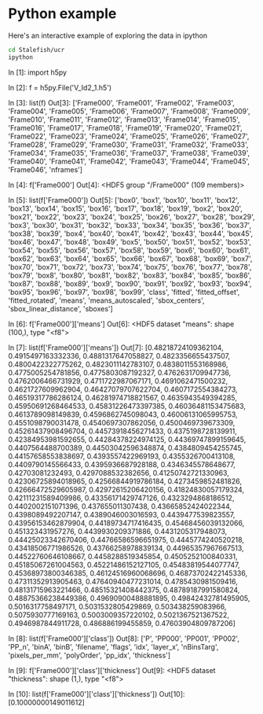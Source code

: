 # Python example

Here's an interactive example of exploring the data in ipython

```bash
cd Stalefish/ucr
ipython
```
In [1]: import h5py

In [2]: f = h5py.File('V_Id2_1.h5')

In [3]: list(f)
Out[3]:
['Frame000',
 'Frame001',
 'Frame002',
 'Frame003',
 'Frame004',
 'Frame005',
 'Frame006',
 'Frame007',
 'Frame008',
 'Frame009',
 'Frame010',
 'Frame011',
 'Frame012',
 'Frame013',
 'Frame014',
 'Frame015',
 'Frame016',
 'Frame017',
 'Frame018',
 'Frame019',
 'Frame020',
 'Frame021',
 'Frame022',
 'Frame023',
 'Frame024',
 'Frame025',
 'Frame026',
 'Frame027',
 'Frame028',
 'Frame029',
 'Frame030',
 'Frame031',
 'Frame032',
 'Frame033',
 'Frame034',
 'Frame035',
 'Frame036',
 'Frame037',
 'Frame038',
 'Frame039',
 'Frame040',
 'Frame041',
 'Frame042',
 'Frame043',
 'Frame044',
 'Frame045',
 'Frame046',
 'nframes']

In [4]: f['Frame000']
Out[4]: <HDF5 group "/Frame000" (109 members)>

In [5]: list(f['Frame000'])
Out[5]:
['box0',
 'box1',
 'box10',
 'box11',
 'box12',
 'box13',
 'box14',
 'box15',
 'box16',
 'box17',
 'box18',
 'box19',
 'box2',
 'box20',
 'box21',
 'box22',
 'box23',
 'box24',
 'box25',
 'box26',
 'box27',
 'box28',
 'box29',
 'box3',
 'box30',
 'box31',
 'box32',
 'box33',
 'box34',
 'box35',
 'box36',
 'box37',
 'box38',
 'box39',
 'box4',
 'box40',
 'box41',
 'box42',
 'box43',
 'box44',
 'box45',
 'box46',
 'box47',
 'box48',
 'box49',
 'box5',
 'box50',
 'box51',
 'box52',
 'box53',
 'box54',
 'box55',
 'box56',
 'box57',
 'box58',
 'box59',
 'box6',
 'box60',
 'box61',
 'box62',
 'box63',
 'box64',
 'box65',
 'box66',
 'box67',
 'box68',
 'box69',
 'box7',
 'box70',
 'box71',
 'box72',
 'box73',
 'box74',
 'box75',
 'box76',
 'box77',
 'box78',
 'box79',
 'box8',
 'box80',
 'box81',
 'box82',
 'box83',
 'box84',
 'box85',
 'box86',
 'box87',
 'box88',
 'box89',
 'box9',
 'box90',
 'box91',
 'box92',
 'box93',
 'box94',
 'box95',
 'box96',
 'box97',
 'box98',
 'box99',
 'class',
 'fitted',
 'fitted_offset',
 'fitted_rotated',
 'means',
 'means_autoscaled',
 'sbox_centers',
 'sbox_linear_distance',
 'sboxes']


In [6]: f['Frame000']['means']
Out[6]: <HDF5 dataset "means": shape (100,), type "<f8">

In [7]: list(f['Frame000']['means'])
Out[7]:
[0.48218724109362104,
 0.4915497163332336,
 0.4881317647058827,
 0.4823356655437507,
 0.4800422322775262,
 0.4823011142783107,
 0.4838011553168986,
 0.4775005254781856,
 0.4775803087192327,
 0.4762631709947736,
 0.4762006466731929,
 0.4711722987067171,
 0.4691062471500232,
 0.4621727609962904,
 0.46427079707622704,
 0.4607172554384273,
 0.46519317786286124,
 0.46281974718821567,
 0.4635943549394285,
 0.45950691268464533,
 0.45831226473397385,
 0.46036481153475683,
 0.4613789098149839,
 0.4596862745098043,
 0.46006131065995753,
 0.4551098790031478,
 0.4540697307862056,
 0.4500469739673309,
 0.45261437908496704,
 0.44573918456271433,
 0.4375198728139911,
 0.42384953981592655,
 0.44284378224974125,
 0.44369747899159645,
 0.4407564488700389,
 0.44503042596348874,
 0.4384809454255745,
 0.44157658553838697,
 0.4393557422969193,
 0.4355326700413108,
 0.4409790145566433,
 0.4395936687928188,
 0.4346345578648677,
 0.42703081232493,
 0.4297088532382656,
 0.41250742721330963,
 0.42306725894018965,
 0.42566844919786184,
 0.4273459852481826,
 0.42666472529605987,
 0.42972615206420156,
 0.41824830057179324,
 0.42111231589409986,
 0.43356171429747126,
 0.4323294868186512,
 0.4402002151071396,
 0.437655011307438,
 0.43665852424022344,
 0.4398089492207147,
 0.4389046003016593,
 0.4439477539823557,
 0.43956153462879904,
 0.44189734717416435,
 0.45468456039132066,
 0.451323431957276,
 0.4439930209371886,
 0.4431205317948073,
 0.44425023342670406,
 0.44766586596651975,
 0.4445774240520218,
 0.43418506771986526,
 0.43766258978839134,
 0.44965357967667513,
 0.44522760646108667,
 0.4458288519345854,
 0.4505252100840331,
 0.45185067261004563,
 0.45221486152127105,
 0.45483819544077747,
 0.45368973800346385,
 0.46124516960068696,
 0.46873702422145336,
 0.47311352913905463,
 0.47640940477231014,
 0.4785430981509416,
 0.48131715963221466,
 0.48515321408442375,
 0.48789187991580824,
 0.48875366238449386,
 0.49690900488881895,
 0.49842432781495905,
 0.5016317758497171,
 0.5031532805429869,
 0.503438259083966,
 0.5075930777169163,
 0.5003009357220102,
 0.5021367521367522,
 0.4946987844911728,
 0.486886199455859,
 0.47603904809787206]

In [8]: list(f['Frame000']['class'])
Out[8]:
['P',
 'PP000',
 'PP001',
 'PP002',
 'PP_n',
 'binA',
 'binB',
 'filename',
 'flags',
 'idx',
 'layer_x',
 'nBinsTarg',
 'pixels_per_mm',
 'polyOrder',
 'pp_idx',
 'thickness']

In [9]: f['Frame000']['class']['thickness']
Out[9]: <HDF5 dataset "thickness": shape (1,), type "<f8">

In [10]: list(f['Frame000']['class']['thickness'])
Out[10]: [0.10000000149011612]

```

